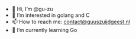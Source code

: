 - 👋 Hi, I’m @gu-zu
- 👀 I’m interested in golang and C
- 📫 How to reach me: contact@guuszuijdgeest.nl
- 🌱 I’m currently learning Go

<!---
gu-zu/gu-zu is a ✨ special ✨ repository because its `README.md` (this file) appears on your GitHub profile.
You can click the Preview link to take a look at your changes.

- 🌱 I’m currently learning C++
--->
